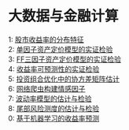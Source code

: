 # 大数据与金融计算
1: [股市收益率的分布特征](/1/)  
2: [单因子资产定价模型的实证检验](/2/)  
3: [FF三因子资产定价模型的实证检验](/3/)  
4: [收益率可预测性的实证检验](/4/)  
5: [投资组合优化中的协方差矩阵估计](/5/)  
6: [网络爬虫构建情感因子](/6/)  
7: [波动率模型的估计与检验](/7/)  
8: [尾部风险测度的估计与检验](/8/)  
0: [基于机器学习的收益率预测](/0/)  
